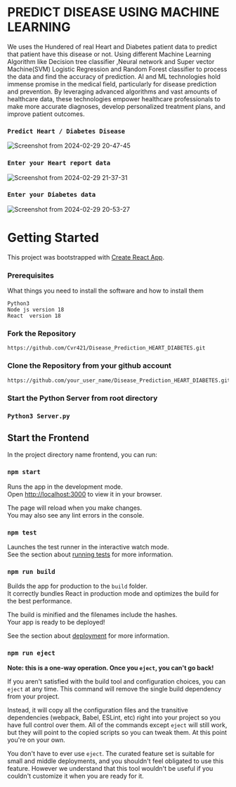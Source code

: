 # PREDICT DISEASE USING MACHINE LEARNING
We uses the Hundered of real Heart and Diabetes patient data to predict that patient have this disease or not. Using different Machine Learning Algorithm like Decision tree classifier ,Neural network and Super vector Machine(SVM) Logistic Regression and Random Forest classifier to process the data and find the accuracy of prediction. AI and ML technologies hold immense promise in the medical field, particularly for disease prediction and prevention. By leveraging advanced algorithms and vast amounts of healthcare data, these technologies empower healthcare professionals to make more accurate diagnoses, develop personalized treatment plans, and improve patient outcomes.

### `Predict Heart / Diabetes Disease`
![Screenshot from 2024-02-29 20-47-45](https://github.com/Cvr421/Disease_Prediction_HEART_DIABETES/assets/82499697/7bd619d7-e27b-46df-8c0d-9cd8acbc20a9)

### `Enter your Heart report data`
![Screenshot from 2024-02-29 21-37-31](https://github.com/Cvr421/Disease_Prediction_HEART_DIABETES/assets/82499697/92ab9cc3-1702-48d7-9912-c835b7046564)



### `Enter your Diabetes data`
![Screenshot from 2024-02-29 20-53-27](https://github.com/Cvr421/Disease_Prediction_HEART_DIABETES/assets/82499697/f3119efe-5287-4d88-85fe-c05d35314ac6)




# Getting Started 

This project was bootstrapped with [Create React App](https://github.com/facebook/create-react-app).
### Prerequisites

What things you need to install the software and how to install them

```
Python3
Node js version 18
React  version 18

```
### Fork the Repository
```
https://github.com/Cvr421/Disease_Prediction_HEART_DIABETES.git
```
### Clone the Repository from your github account 
```
https://github.com/your_user_name/Disease_Prediction_HEART_DIABETES.git
```
### Start the Python Server from root directory
### `Python3 Server.py`


## Start the Frontend 

In the project directory name frontend, you can run:

### `npm start`

Runs the app in the development mode.\
Open [http://localhost:3000](http://localhost:3000) to view it in your browser.

The page will reload when you make changes.\
You may also see any lint errors in the console.

### `npm test`

Launches the test runner in the interactive watch mode.\
See the section about [running tests](https://facebook.github.io/create-react-app/docs/running-tests) for more information.

### `npm run build`

Builds the app for production to the `build` folder.\
It correctly bundles React in production mode and optimizes the build for the best performance.

The build is minified and the filenames include the hashes.\
Your app is ready to be deployed!

See the section about [deployment](https://facebook.github.io/create-react-app/docs/deployment) for more information.

### `npm run eject`

**Note: this is a one-way operation. Once you `eject`, you can't go back!**

If you aren't satisfied with the build tool and configuration choices, you can `eject` at any time. This command will remove the single build dependency from your project.

Instead, it will copy all the configuration files and the transitive dependencies (webpack, Babel, ESLint, etc) right into your project so you have full control over them. All of the commands except `eject` will still work, but they will point to the copied scripts so you can tweak them. At this point you're on your own.

You don't have to ever use `eject`. The curated feature set is suitable for small and middle deployments, and you shouldn't feel obligated to use this feature. However we understand that this tool wouldn't be useful if you couldn't customize it when you are ready for it.
